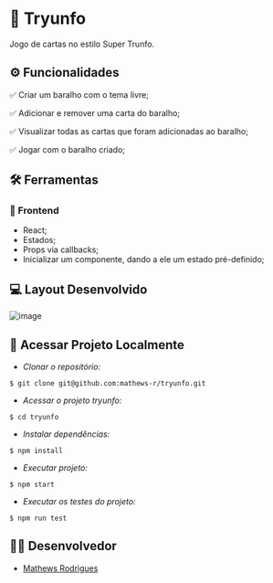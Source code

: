 # :scroll: Tryunfo

Jogo de cartas no estilo Super Trunfo.

## ⚙️ Funcionalidades
✅ Criar um baralho com o tema livre;

✅ Adicionar e remover uma carta do baralho;

✅ Visualizar todas as cartas que foram adicionadas ao baralho;

✅ Jogar com o baralho criado;

## :hammer_and_wrench: Ferramentas 
### 🍮 Frontend
- React;
- Estados;
- Props via callbacks;
- Inicializar um componente, dando a ele um estado pré-definido;

## :computer: Layout Desenvolvido

![image](https://user-images.githubusercontent.com/83560101/198661409-095ea8e0-11be-4417-b2f8-79e979ccdae3.png)

## 📁 Acessar Projeto Localmente

- *Clonar o repositório:*

```
$ git clone git@github.com:mathews-r/tryunfo.git
```

- *Acessar o projeto tryunfo:*

```
$ cd tryunfo
```

- *Instalar dependências:*

```
$ npm install
```

- *Executar projeto:*

```
$ npm start
```
- *Executar os testes do projeto:*

```
$ npm run test
```
## 👨‍💻 Desenvolvedor

- [Mathews Rodrigues](https://www.linkedin.com/in/mathewsrodrigues/)
